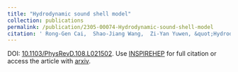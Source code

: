 ```yaml
---
title: "Hydrodynamic sound shell model"
collection: publications
permalink: /publication/2305-00074-Hydrodynamic-sound-shell-model
citation: ' Rong-Gen Cai,  Shao-Jiang Wang,  Zi-Yan Yuwen, &quot;Hydrodynamic sound shell model.&quot; <i>Phys. Rev. D</i> 108 (2023) 2, L021502.  [arXiv:2305.00074] '
---
```

DOI: [10.1103/PhysRevD.108.L021502](https://doi.org/10.1103/PhysRevD.108.L021502). 
Use [INSPIREHEP](https://inspirehep.net/literature?sort=mostrecent&size=25&page=1&q=Cai%3A2023guc) for full citation or access the article with [arxiv](https://arxiv.org/abs/2305.00074). 